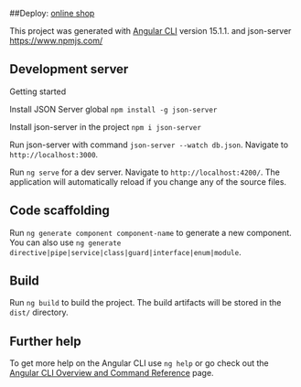 ##Deploy: [online shop](https://angular-online-shop-dimax.surge.sh/)

This project was generated with [Angular CLI](https://github.com/angular/angular-cli) version 15.1.1. and
json-server https://www.npmjs.com/

## Development server

Getting started

Install JSON Server global `npm install -g json-server`

Install json-server in the project `npm i json-server`

Run json-server with command `json-server --watch db.json`. Navigate to `http://localhost:3000`.

Run `ng serve` for a dev server. Navigate to `http://localhost:4200/`. The application will automatically reload if you change any of the source files.

## Code scaffolding

Run `ng generate component component-name` to generate a new component. You can also use `ng generate directive|pipe|service|class|guard|interface|enum|module`.

## Build

Run `ng build` to build the project. The build artifacts will be stored in the `dist/` directory.

## Further help

To get more help on the Angular CLI use `ng help` or go check out the [Angular CLI Overview and Command Reference](https://angular.io/cli) page.
